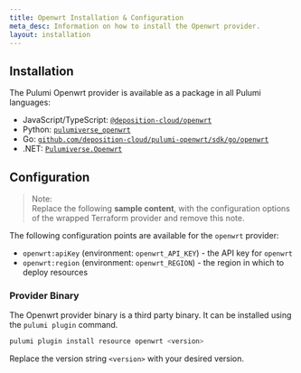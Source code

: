 ```yaml
---
title: Openwrt Installation & Configuration
meta_desc: Information on how to install the Openwrt provider.
layout: installation
---
```


## Installation

The Pulumi Openwrt provider is available as a package in all Pulumi languages:

* JavaScript/TypeScript: [`@deposition-cloud/openwrt`](https://www.npmjs.com/package/@deposition-cloud/openwrt)
* Python: [`pulumiverse_openwrt`](https://pypi.org/project/pulumiverse_openwrt/)
* Go: [`github.com/deposition-cloud/pulumi-openwrt/sdk/go/openwrt`](https://pkg.go.dev/github.com/deposition-cloud/pulumi-openwrt/sdk/go/openwrt)
* .NET: [`Pulumiverse.Openwrt`](https://www.nuget.org/packages/Pulumiverse.Openwrt)


## Configuration

> Note:  
> Replace the following **sample content**, with the configuration options
> of the wrapped Terraform provider and remove this note.

The following configuration points are available for the `openwrt` provider:

- `openwrt:apiKey` (environment: `openwrt_API_KEY`) - the API key for `openwrt`
- `openwrt:region` (environment: `openwrt_REGION`) - the region in which to deploy resources

### Provider Binary

The Openwrt provider binary is a third party binary. It can be installed using the `pulumi plugin` command.

```bash
pulumi plugin install resource openwrt <version>
```

Replace the version string `<version>` with your desired version.
